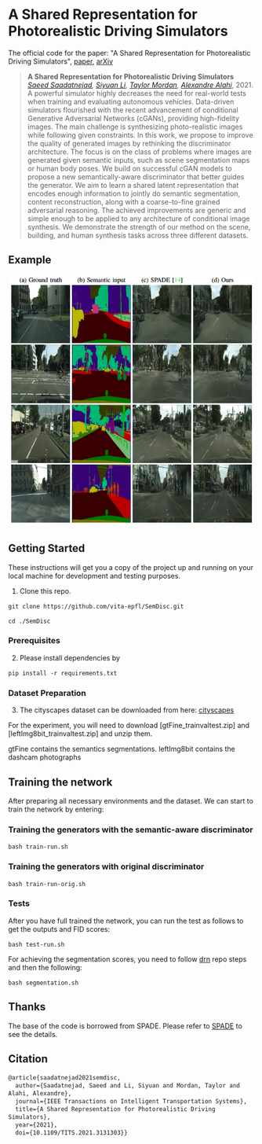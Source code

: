 # A Shared Representation for Photorealistic Driving Simulators

The official code for the paper: "A Shared Representation for Photorealistic Driving Simulators", [paper](https://ieeexplore.ieee.org/abstract/document/9635715), [arXiv](https://arxiv.org/abs/2108.10879)

> __A Shared Representation for Photorealistic Driving Simulators__<br />
> _[Saeed Saadatnejad](https://scholar.google.com/citations?user=PBdhgFYAAAAJ&hl=en), [Siyuan Li](https://scholar.google.ch/citations?user=80_DZiwAAAAJ&hl=en), [Taylor Mordan](https://dblp.org/pid/203/8404.html), [Alexandre Alahi](https://scholar.google.com/citations?user=UIhXQ64AAAAJ&hl=en)_, 2021.
> A powerful simulator highly decreases the need for real-world tests when training and evaluating autonomous vehicles.
> Data-driven simulators flourished with the recent advancement of conditional Generative Adversarial Networks (cGANs), providing high-fidelity images.
> The main challenge is synthesizing photo-realistic images while following given constraints.
> In this work, we propose to improve the quality of generated images by rethinking the discriminator architecture. 
> The focus is on the class of problems where images are generated given semantic inputs, such as scene segmentation maps or human body poses.
> We build on successful cGAN models to propose a new semantically-aware discriminator that better guides the generator.
> We aim to learn a shared latent representation that encodes enough information to jointly do semantic segmentation, content reconstruction, along with a coarse-to-fine grained adversarial reasoning.
> The achieved improvements are generic and simple enough to be applied to any architecture of conditional image synthesis. 
> We demonstrate the strength of our method on the scene, building, and human synthesis tasks across three different datasets.
> 

## Example

<p align="center">
  <a href="url"><img src="imgs/results.png"  height="512" width="1024" ></a>
</p>  

 

## Getting Started

These instructions will get you a copy of the project up and running on your local machine for development and testing purposes. 

1. Clone this repo.
```
git clone https://github.com/vita-epfl/SemDisc.git
```
```
cd ./SemDisc
```
### Prerequisites

2. Please install dependencies by

```
pip install -r requirements.txt
```

### Dataset Preparation

3. The cityscapes dataset can be downloaded from here: [cityscapes](https://www.cityscapes-dataset.com/dataset-overview/)

For the experiment, you will need to download  [gtFine_trainvaltest.zip] and [leftImg8bit_trainvaltest.zip] and unzip them.

gtFine contains the semantics segmentations. 
leftImg8bit contains the dashcam photographs


## Training the network

After preparing all necessary environments and the dataset. We can start to train the network by entering:

### Training the generators with the semantic-aware discriminator
```
bash train-run.sh
```
### Training the generators with original discriminator
```
bash train-run-orig.sh
```


### Tests

After you have full trained the network, you can run the test as follows to get the outputs and FID scores:
```
bash test-run.sh
```
For achieving the segmentation scores, you need to follow [drn](https://github.com/fyu/drn) repo steps and then the following:
```
bash segmentation.sh
```

## Thanks

The base of the code is borrowed from SPADE. Please refer to [SPADE](https://github.com/NVlabs/SPADE) to see the details.



## Citation

```
@article{saadatnejad2021semdisc,
  author={Saadatnejad, Saeed and Li, Siyuan and Mordan, Taylor and Alahi, Alexandre},
  journal={IEEE Transactions on Intelligent Transportation Systems}, 
  title={A Shared Representation for Photorealistic Driving Simulators}, 
  year={2021},
  doi={10.1109/TITS.2021.3131303}}
```
